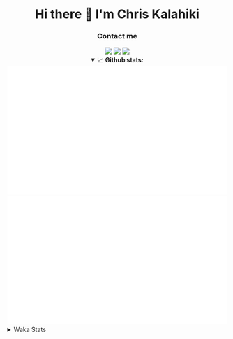 <div align="center">
 <h1>Hi there 👋 I'm Chris Kalahiki</h1>
 <h3>Contact me</h3>
 <a href="mailto:chris.kalahiki@gmail.com"><img src="https://img.shields.io/badge/gmail-%23D14836.svg?&style=for-the-badge&logo=gmail&logoColor=white"/></a>
 <a href="https://twitter.com/ChrisKalahiki"><img src="https://img.shields.io/badge/twitter-%231DA1F2.svg?&style=for-the-badge&logo=twitter&logoColor=white"/></a>
 <a href="https://www.linkedin.com/in/ChrisKalahiki"><img src="https://img.shields.io/badge/linkedin-%230077B5.svg?&style=for-the-badge&logo=linkedin&logoColor=white"/></a>
<details open>
  <summary>📈 <b>Github stats:</b></summary>
  <img src="https://github.com/ChrisKalahiki/github-stats/blob/master/generated/overview.svg"/>
  <img src="https://github.com/ChrisKalahiki/github-stats/blob/master/generated/languages.svg"/>
</details>
</div>

<details>
  <summary>Waka Stats</summary>
<!--START_SECTION:waka-->
![Code Time](http://img.shields.io/badge/Code%20Time-28%20hrs%2025%20mins-blue)

![Profile Views](http://img.shields.io/badge/Profile%20Views-0-blue)

**🐱 My GitHub Data** 

> 🏆 69 Contributions in the Year 2021
 > 
> 📦 6.0 MB Used in GitHub's Storage 
 > 
> 💼 Opted to Hire
 > 
> 📜 27 Public Repositories 
 > 
> 🔑 20 Private Repositories  
 > 
**I'm an Early 🐤** 

```text
🌞 Morning    90 commits     ██████░░░░░░░░░░░░░░░░░░░   25.86% 
🌆 Daytime    111 commits    ████████░░░░░░░░░░░░░░░░░   31.9% 
🌃 Evening    135 commits    █████████░░░░░░░░░░░░░░░░   38.79% 
🌙 Night      12 commits     ░░░░░░░░░░░░░░░░░░░░░░░░░   3.45%

```
📅 **I'm Most Productive on Sunday** 

```text
Monday       47 commits     ███░░░░░░░░░░░░░░░░░░░░░░   13.51% 
Tuesday      36 commits     ██░░░░░░░░░░░░░░░░░░░░░░░   10.34% 
Wednesday    65 commits     ████░░░░░░░░░░░░░░░░░░░░░   18.68% 
Thursday     51 commits     ███░░░░░░░░░░░░░░░░░░░░░░   14.66% 
Friday       41 commits     ███░░░░░░░░░░░░░░░░░░░░░░   11.78% 
Saturday     12 commits     ░░░░░░░░░░░░░░░░░░░░░░░░░   3.45% 
Sunday       96 commits     ███████░░░░░░░░░░░░░░░░░░   27.59%

```


📊 **This Week I Spent My Time On** 

```text
⌚︎ Time Zone: America/Chicago

💬 Programming Languages: 
Python                   21 mins             ███████████████░░░░░░░░░░   61.4% 
JavaScript               7 mins              █████░░░░░░░░░░░░░░░░░░░░   22.65% 
Other                    3 mins              ██░░░░░░░░░░░░░░░░░░░░░░░   9.66% 
Text                     1 min               █░░░░░░░░░░░░░░░░░░░░░░░░   5.52% 
Markdown                 0 secs              ░░░░░░░░░░░░░░░░░░░░░░░░░   0.78%

🔥 Editors: 
VS Code                  34 mins             █████████████████████████   100.0%

🐱‍💻 Projects: 
adventofcode2021         31 mins             ██████████████████████░░░   89.21% 
cpsc8710                 1 min               █░░░░░░░░░░░░░░░░░░░░░░░░   4.53% 
mining_stackoverflow     0 secs              ░░░░░░░░░░░░░░░░░░░░░░░░░   2.64% 
Unknown Project          0 secs              ░░░░░░░░░░░░░░░░░░░░░░░░░   2.05% 
unilm                    0 secs              ░░░░░░░░░░░░░░░░░░░░░░░░░   1.57%

💻 Operating System: 
Linux                    34 mins             █████████████████████████   100.0%

```

**I Mostly Code in Python** 

```text
Python                   13 repos            ███████░░░░░░░░░░░░░░░░░░   28.26% 
C#                       10 repos            █████░░░░░░░░░░░░░░░░░░░░   21.74% 
Jupyter Notebook         9 repos             █████░░░░░░░░░░░░░░░░░░░░   19.57% 
JavaScript               4 repos             ██░░░░░░░░░░░░░░░░░░░░░░░   8.7% 
HTML                     2 repos             █░░░░░░░░░░░░░░░░░░░░░░░░   4.35%

```


**Timeline**

![Chart not found](https://raw.githubusercontent.com/ChrisKalahiki/ChrisKalahiki/main/charts/bar_graph.png) 


 Last Updated on 02/12/2021
<!--END_SECTION:waka-->
</details>

